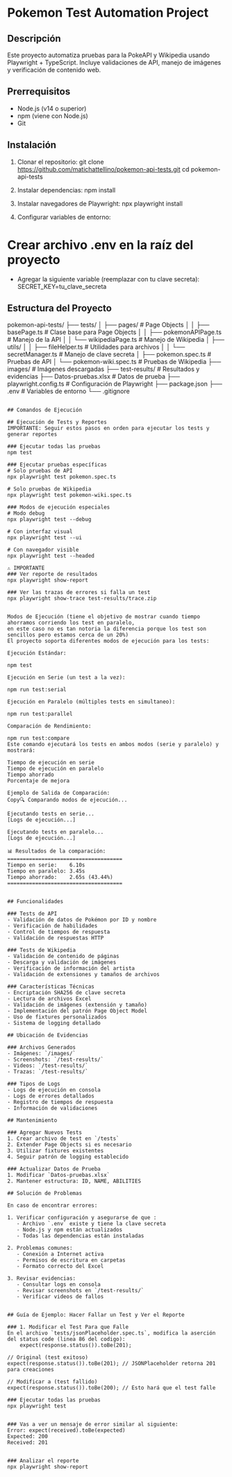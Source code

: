 # Pokemon Test Automation Project

## Descripción
Este proyecto automatiza pruebas para la PokeAPI y Wikipedia usando Playwright + TypeScript. 
Incluye validaciones de API, manejo de imágenes y verificación de contenido web.

## Prerrequisitos
- Node.js (v14 o superior)
- npm (viene con Node.js)
- Git

## Instalación

1. Clonar el repositorio:
git clone https://github.com/matichattellino/pokemon-api-tests.git
cd pokemon-api-tests

2. Instalar dependencias:
npm install

3. Instalar navegadores de Playwright:
npx playwright install


4. Configurar variables de entorno:
# Crear archivo .env en la raíz del proyecto
- Agregar la siguiente variable (reemplazar con tu clave secreta):
SECRET_KEY=tu_clave_secreta


## Estructura del Proyecto
pokemon-api-tests/
├── tests/
│   ├── pages/                # Page Objects
│   │   ├── basePage.ts       # Clase base para Page Objects
│   │   ├── pokemonAPIPage.ts # Manejo de la API
│   │   └── wikipediaPage.ts  # Manejo de Wikipedia
│   ├── utils/
│   │   ├── fileHelper.ts     # Utilidades para archivos
│   │   └── secretManager.ts  # Manejo de clave secreta
│   ├── pokemon.spec.ts       # Pruebas de API
│   └── pokemon-wiki.spec.ts  # Pruebas de Wikipedia
├── images/                   # Imágenes descargadas
├── test-results/            # Resultados y evidencias
├── Datos-pruebas.xlsx       # Datos de prueba
├── playwright.config.ts     # Configuración de Playwright
├── package.json
├── .env                     # Variables de entorno
└── .gitignore
```

## Comandos de Ejecución

## Ejecución de Tests y Reportes
IMPORTANTE: Seguir estos pasos en orden para ejecutar los tests y generar reportes

### Ejecutar todas las pruebas
npm test

### Ejecutar pruebas específicas
# Solo pruebas de API
npx playwright test pokemon.spec.ts

# Solo pruebas de Wikipedia
npx playwright test pokemon-wiki.spec.ts

### Modos de ejecución especiales
# Modo debug
npx playwright test --debug

# Con interfaz visual
npx playwright test --ui

# Con navegador visible
npx playwright test --headed

⚠️ IMPORTANTE
### Ver reporte de resultados
npx playwright show-report

### Ver las trazas de errores si falla un test
npx playwright show-trace test-results/trace.zip


Modos de Ejecución (tiene el objetivo de mostrar cuando tiempo ahorramos corriendo los test en paralelo, 
en este caso no es tan notoria la diferencia porque los test son sencillos pero estamos cerca de un 20%)
El proyecto soporta diferentes modos de ejecución para los tests:

Ejecución Estándar:

npm test

Ejecución en Serie (un test a la vez):

npm run test:serial

Ejecución en Paralelo (múltiples tests en simultaneo):

npm run test:parallel

Comparación de Rendimiento:

npm run test:compare
Este comando ejecutará los tests en ambos modos (serie y paralelo) y mostrará:

Tiempo de ejecución en serie
Tiempo de ejecución en paralelo
Tiempo ahorrado
Porcentaje de mejora

Ejemplo de Salida de Comparación:
Copy🔍 Comparando modos de ejecución...

Ejecutando tests en serie...
[Logs de ejecución...]

Ejecutando tests en paralelo...
[Logs de ejecución...]

📊 Resultados de la comparación:
=====================================
Tiempo en serie:    6.10s
Tiempo en paralelo: 3.45s
Tiempo ahorrado:    2.65s (43.44%)
=====================================


## Funcionalidades

### Tests de API
- Validación de datos de Pokémon por ID y nombre
- Verificación de habilidades
- Control de tiempos de respuesta
- Validación de respuestas HTTP

### Tests de Wikipedia
- Validación de contenido de páginas
- Descarga y validación de imágenes
- Verificación de información del artista
- Validación de extensiones y tamaños de archivos

### Características Técnicas
- Encriptación SHA256 de clave secreta
- Lectura de archivos Excel
- Validación de imágenes (extensión y tamaño)
- Implementación del patrón Page Object Model
- Uso de fixtures personalizados
- Sistema de logging detallado

## Ubicación de Evidencias

### Archivos Generados
- Imágenes: `/images/`
- Screenshots: `/test-results/`
- Videos: `/test-results/`
- Trazas: `/test-results/`

### Tipos de Logs
- Logs de ejecución en consola
- Logs de errores detallados
- Registro de tiempos de respuesta
- Información de validaciones

## Mantenimiento

### Agregar Nuevos Tests
1. Crear archivo de test en `/tests`
2. Extender Page Objects si es necesario
3. Utilizar fixtures existentes
4. Seguir patrón de logging establecido

### Actualizar Datos de Prueba
1. Modificar `Datos-pruebas.xlsx`
2. Mantener estructura: ID, NAME, ABILITIES

## Solución de Problemas

En caso de encontrar errores:

1. Verificar configuración y asegurarse de que :
   - Archivo `.env` existe y tiene la clave secreta
   - Node.js y npm están actualizados
   - Todas las dependencias están instaladas

2. Problemas comunes:
   - Conexión a Internet activa
   - Permisos de escritura en carpetas
   - Formato correcto del Excel

3. Revisar evidencias:
   - Consultar logs en consola
   - Revisar screenshots en `/test-results/`
   - Verificar videos de fallos


## Guía de Ejemplo: Hacer Fallar un Test y Ver el Reporte

### 1. Modificar el Test Para que Falle
En el archivo `tests/jsonPlaceholder.spec.ts`, modifica la aserción del status code (linea 86 del codigo):
    expect(response.status()).toBe(201);

// Original (test exitoso)
expect(response.status()).toBe(201); // JSONPlaceholder retorna 201 para creaciones

// Modificar a (test fallido)
expect(response.status()).toBe(200); // Esto hará que el test falle

### Ejecutar todas las pruebas
npx playwright test


### Vas a ver un mensaje de error similar al siguiente:
Error: expect(received).toBe(expected)
Expected: 200
Received: 201


### Analizar el reporte
npx playwright show-report



